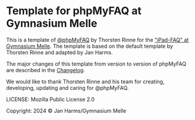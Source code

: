 # Template for phpMyFAQ at Gymnasium Melle

This is a template of [@phpMyFAQ](https://github.com/thorsten/phpmyfaq) by Thorsten Rinne for the ["iPad-FAQ" at Gymnasium Melle](https://melle-gymnasium.de/ipad-faq/).
The template is based on the default template by Thorsten Rinne and adapted by Jan Harms.

The major changes of this template from version to version of phpMyFAQ are described in the [Changelog](/CHANGELOG.md).

We would like to thank Thorsten Rinne and his team for creating, developing, updating and caring for @phpMyFAQ.

LICENSE: Mozilla Public License 2.0

Copyright: 2024 © Jan Harms/Gymnasium Melle
